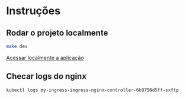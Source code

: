 # Instruções

## Rodar o projeto localmente

``` bash
make dev
```

[Acessar localmente a aplicação](http://flask.local:30080/health)

## Checar logs do nginx

``` bash
kubectl logs my-ingress-ingress-nginx-controller-6b9756d5ff-sxftp
```
